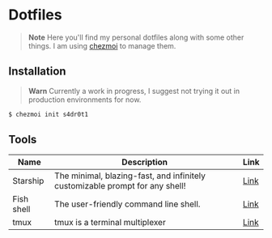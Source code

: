 # Dotfiles

> **Note**
> Here you'll find my personal dotfiles along with some other things. I am using [chezmoi](https://github.com/twpayne/chezmoi) to manage them.


## Installation

> **Warn**
> Currently a work in progress, I suggest not trying it out in production environments for now.

```sh
$ chezmoi init s4dr0t1
```

## Tools

Name | Description | Link
-|-|-
Starship | The minimal, blazing-fast, and infinitely customizable prompt for any shell! | [Link](./files/dot_config/starship.toml)
Fish shell |  The user-friendly command line shell. | [Link](./files/dot_config/fish/)
tmux | tmux is a terminal multiplexer | [Link](./files/dot_tmux.conf)
